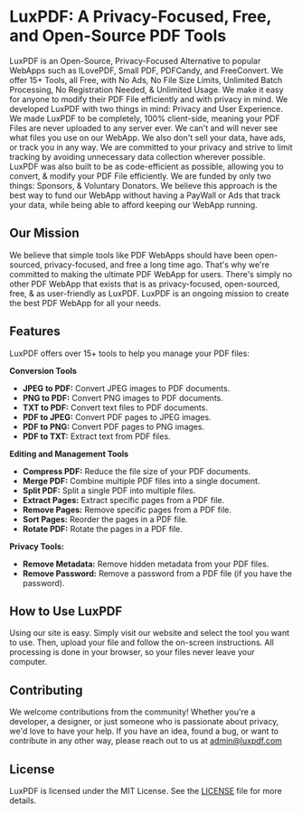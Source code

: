 # LuxPDF: A Privacy-Focused, Free, and Open-Source PDF Tools

LuxPDF is an Open-Source, Privacy-Focused Alternative to popular WebApps such as ILovePDF, Small PDF, PDFCandy, and FreeConvert. We offer 15+ Tools, all Free, with No Ads, No File Size Limits, Unlimited Batch Processing, No Registration Needed, & Unlimited Usage. We make it easy for anyone to modify their PDF File efficiently and with privacy in mind. We developed LuxPDF with two things in mind: Privacy and User Experience. We made LuxPDF to be completely, 100% client-side, meaning your PDF Files are never uploaded to any server ever. We can't and will never see what files you use on our WebApp. We also don't sell your data, have ads, or track you in any way. We are committed to your privacy and strive to limit tracking by avoiding unnecessary data collection wherever possible. LuxPDF was also built to be as code-efficient as possible, allowing you to convert, & modify your PDF File efficiently. We are funded by only two things: Sponsors, & Voluntary Donators. We believe this approach is the best way to fund our WebApp without having a PayWall or Ads that track your data, while being able to afford keeping our WebApp running.

## Our Mission

We believe that simple tools like PDF WebApps should have been open-sourced, privacy-focused, and free a long time ago. That's why we're committed to making the ultimate PDF WebApp for users. There's simply no other PDF WebApp that exists that is as privacy-focused, open-sourced, free, & as user-friendly as LuxPDF. LuxPDF is an ongoing mission to create the best PDF WebApp for all your needs.

## Features

LuxPDF offers over 15+ tools to help you manage your PDF files:

**Conversion Tools**

*   **JPEG to PDF:** Convert JPEG images to PDF documents.
*   **PNG to PDF:** Convert PNG images to PDF documents.
*   **TXT to PDF:** Convert text files to PDF documents.
*   **PDF to JPEG:** Convert PDF pages to JPEG images.
*   **PDF to PNG:** Convert PDF pages to PNG images.
*   **PDF to TXT:** Extract text from PDF files.

**Editing and Management Tools**

*   **Compress PDF:** Reduce the file size of your PDF documents.
*   **Merge PDF:** Combine multiple PDF files into a single document.
*   **Split PDF:** Split a single PDF into multiple files.
*   **Extract Pages:** Extract specific pages from a PDF file.
*   **Remove Pages:** Remove specific pages from a PDF file.
*   **Sort Pages:** Reorder the pages in a PDF file.
*   **Rotate PDF:** Rotate the pages in a PDF file.

**Privacy Tools:**

*   **Remove Metadata:** Remove hidden metadata from your PDF files.
*   **Remove Password:** Remove a password from a PDF file (if you have the password).

## How to Use LuxPDF

Using our site is easy. Simply visit our website and select the tool you want to use. Then, upload your file and follow the on-screen instructions. All processing is done in your browser, so your files never leave your computer.

## Contributing

We welcome contributions from the community! Whether you're a developer, a designer, or just someone who is passionate about privacy, we'd love to have your help. If you have an idea, found a bug, or want to contribute in any other way, please reach out to us at admin@luxpdf.com

## License

LuxPDF is licensed under the MIT License. See the [LICENSE](LICENSE) file for more details.
